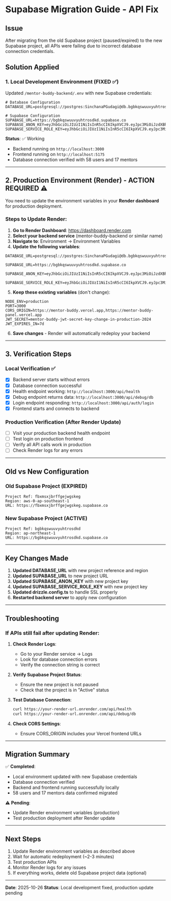 # Supabase Migration Guide - API Fix

## Issue
After migrating from the old Supabase project (paused/expired) to the new Supabase project, all APIs were failing due to incorrect database connection credentials.

## Solution Applied

### 1. Local Development Environment (FIXED ✅)

Updated `/mentor-buddy-backend/.env` with new Supabase credentials:

```env
# Database Configuration
DATABASE_URL=postgresql://postgres:SinchanaPGudagi@db.bgbkqswuuvyuhtrosdkd.supabase.co:5432/postgres

# Supabase Configuration
SUPABASE_URL=https://bgbkqswuuvyuhtrosdkd.supabase.co
SUPABASE_ANON_KEY=eyJhbGciOiJIUzI1NiIsInR5cCI6IkpXVCJ9.eyJpc3MiOiJzdXBhYmFzZSIsInJlZiI6ImJnYmtxc3d1dXZ5dWh0cm9zZGtkIiwicm9sZSI6ImFub24iLCJpYXQiOjE3NjE0NjQyODcsImV4cCI6MjA3NzA0MDI4N30.W1zJX4WLFCJtS4LVZji1mrT7oWT5rQkqNTDvidtUUEk
SUPABASE_SERVICE_ROLE_KEY=eyJhbGciOiJIUzI1NiIsInR5cCI6IkpXVCJ9.eyJpc3MiOiJzdXBhYmFzZSIsInJlZiI6ImJnYmtxc3d1dXZ5dWh0cm9zZGtkIiwicm9sZSI6InNlcnZpY2Vfcm9sZSIsImlhdCI6MTc2MTQ2NDI4NywiZXhwIjoyMDc3MDQwMjg3fQ.C5hE50_l5vcsT8wu9hK71YtRW43M6uULMnT5Lg5v6xc
```

**Status**: ✅ Working
- Backend running on `http://localhost:3000`
- Frontend running on `http://localhost:5175`
- Database connection verified with 58 users and 17 mentors

---

## 2. Production Environment (Render) - ACTION REQUIRED ⚠️

You need to update the environment variables in your **Render dashboard** for production deployment.

### Steps to Update Render:

1. **Go to Render Dashboard**: https://dashboard.render.com
2. **Select your backend service** (mentor-buddy-backend or similar name)
3. **Navigate to**: Environment → Environment Variables
4. **Update the following variables**:

```
DATABASE_URL=postgresql://postgres:SinchanaPGudagi@db.bgbkqswuuvyuhtrosdkd.supabase.co:5432/postgres

SUPABASE_URL=https://bgbkqswuuvyuhtrosdkd.supabase.co

SUPABASE_ANON_KEY=eyJhbGciOiJIUzI1NiIsInR5cCI6IkpXVCJ9.eyJpc3MiOiJzdXBhYmFzZSIsInJlZiI6ImJnYmtxc3d1dXZ5dWh0cm9zZGtkIiwicm9sZSI6ImFub24iLCJpYXQiOjE3NjE0NjQyODcsImV4cCI6MjA3NzA0MDI4N30.W1zJX4WLFCJtS4LVZji1mrT7oWT5rQkqNTDvidtUUEk

SUPABASE_SERVICE_ROLE_KEY=eyJhbGciOiJIUzI1NiIsInR5cCI6IkpXVCJ9.eyJpc3MiOiJzdXBhYmFzZSIsInJlZiI6ImJnYmtxc3d1dXZ5dWh0cm9zZGtkIiwicm9sZSI6InNlcnZpY2Vfcm9sZSIsImlhdCI6MTc2MTQ2NDI4NywiZXhwIjoyMDc3MDQwMjg3fQ.C5hE50_l5vcsT8wu9hK71YtRW43M6uULMnT5Lg5v6xc
```

5. **Keep these existing variables** (don't change):
```
NODE_ENV=production
PORT=3000
CORS_ORIGIN=https://mentor-buddy.vercel.app,https://mentor-buddy-panel.vercel.app
JWT_SECRET=mentor-buddy-jwt-secret-key-change-in-production-2024
JWT_EXPIRES_IN=7d
```

6. **Save changes** - Render will automatically redeploy your backend

---

## 3. Verification Steps

### Local Verification ✅
- [x] Backend server starts without errors
- [x] Database connection successful
- [x] Health endpoint working: `http://localhost:3000/api/health`
- [x] Debug endpoint returns data: `http://localhost:3000/api/debug/db`
- [x] Login endpoint responding: `http://localhost:3000/api/auth/login`
- [x] Frontend starts and connects to backend

### Production Verification (After Render Update)
- [ ] Visit your production backend health endpoint
- [ ] Test login on production frontend
- [ ] Verify all API calls work in production
- [ ] Check Render logs for any errors

---

## Old vs New Configuration

### Old Supabase Project (EXPIRED)
```
Project Ref: fbxmsxjbrffgejwgskeg
Region: aws-0-ap-southeast-1
URL: https://fbxmsxjbrffgejwgskeg.supabase.co
```

### New Supabase Project (ACTIVE)
```
Project Ref: bgbkqswuuvyuhtrosdkd
Region: ap-northeast-1
URL: https://bgbkqswuuvyuhtrosdkd.supabase.co
```

---

## Key Changes Made

1. **Updated DATABASE_URL** with new project reference and region
2. **Updated SUPABASE_URL** to new project URL
3. **Updated SUPABASE_ANON_KEY** with new project key
4. **Updated SUPABASE_SERVICE_ROLE_KEY** with new project key
5. **Updated drizzle.config.ts** to handle SSL properly
6. **Restarted backend server** to apply new configuration

---

## Troubleshooting

### If APIs still fail after updating Render:

1. **Check Render Logs**:
   - Go to your Render service → Logs
   - Look for database connection errors
   - Verify the connection string is correct

2. **Verify Supabase Project Status**:
   - Ensure the new project is not paused
   - Check that the project is in "Active" status

3. **Test Database Connection**:
   ```bash
   curl https://your-render-url.onrender.com/api/health
   curl https://your-render-url.onrender.com/api/debug/db
   ```

4. **Check CORS Settings**:
   - Ensure CORS_ORIGIN includes your Vercel frontend URLs

---

## Migration Summary

✅ **Completed**:
- Local environment updated with new Supabase credentials
- Database connection verified
- Backend and frontend running successfully locally
- 58 users and 17 mentors data confirmed migrated

⚠️ **Pending**:
- Update Render environment variables (production)
- Test production deployment after Render update

---

## Next Steps

1. Update Render environment variables as described above
2. Wait for automatic redeployment (~2-3 minutes)
3. Test production APIs
4. Monitor Render logs for any issues
5. If everything works, delete old Supabase project data (optional)

---

**Date**: 2025-10-26
**Status**: Local development fixed, production update pending
